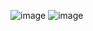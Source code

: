 ![image](https://github.com/user-attachments/assets/bd840ca1-a6d0-4b12-83ea-2a4eb68827c5)
![image](https://github.com/user-attachments/assets/1b32579d-4dde-46f8-b6be-02afc3877bed)

